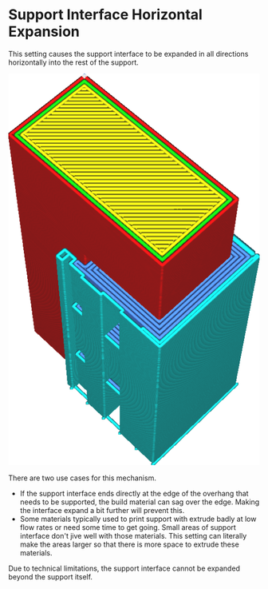 Support Interface Horizontal Expansion
====
This setting causes the support interface to be expanded in all directions horizontally into the rest of the support.

![The support interface is expanded into the support](images/support_interface_offset.png)

There are two use cases for this mechanism.
* If the support interface ends directly at the edge of the overhang that needs to be supported, the build material can sag over the edge. Making the interface expand a bit further will prevent this.
* Some materials typically used to print support with extrude badly at low flow rates or need some time to get going. Small areas of support interface don't jive well with those materials. This setting can literally make the areas larger so that there is more space to extrude these materials.

Due to technical limitations, the support interface cannot be expanded beyond the support itself.